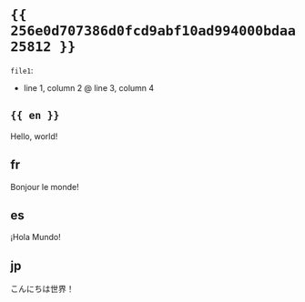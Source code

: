 # `{{ 256e0d707386d0fcd9abf10ad994000bdaa25812 }}`

`file1`:
  - line 1, column 2 @ line 3, column 4

## `{{ en }}`

Hello, world!

## fr

Bonjour le monde!

## es

¡Hola Mundo!

## jp

こんにちは世界！
